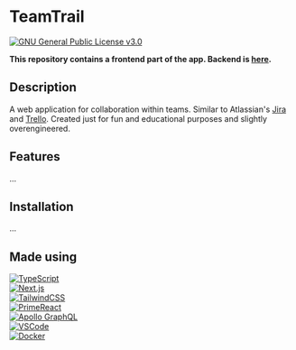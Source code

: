 # TeamTrail

[![GNU General Public License v3.0](https://img.shields.io/badge/GNU_GPLv3-License-blue.svg?style=flat-square)](./LICENSE)

**This repository contains a frontend part of the app. Backend is [here](https://github.com/mdmen/team-trail-backend).**

## Description

A web application for collaboration within teams. Similar to Atlassian's [Jira](https://www.atlassian.com/software/jira) and [Trello](https://www.atlassian.com/software/trello). Created just for fun and educational purposes and slightly overengineered.

<!--- screenshot gifs --->

## Features

...

## Installation

...

## Made using

<!--- https://github.com/Ileriayo/markdown-badges --->

<!--- badge images --->

[ts-badge]: https://img.shields.io/badge/typescript-%23007ACC.svg?style=for-the-badge&logo=typescript&logoColor=white
[next-badge]: https://img.shields.io/badge/Next.js-black?style=for-the-badge&logo=next.js&logoColor=white
[tailwind-badge]: https://img.shields.io/badge/tailwindcss-%2338B2AC.svg?style=for-the-badge&logo=tailwind-css&logoColor=white
[primereact-badge]: https://img.shields.io/badge/primereact-07c4e8.svg?style=for-the-badge&logo=react&logoColor=white
[apollo-badge]: https://img.shields.io/badge/-ApolloGraphQL-311C87?style=for-the-badge&logo=apollo-graphql
[vscode-badge]: https://img.shields.io/badge/Visual%20Studio%20Code-0078d7.svg?style=for-the-badge&logo=visual-studio-code&logoColor=white
[docker-badge]: https://img.shields.io/badge/docker-%230db7ed.svg?style=for-the-badge&logo=docker&logoColor=white

<!--- badge links --->

[ts-link]: https://www.typescriptlang.org
[next-link]: https://nextjs.org
[tailwind-link]: https://tailwindcss.com
[primereact-link]: https://primereact.org
[apollo-link]: https://www.apollographql.com
[vscode-link]: https://code.visualstudio.com
[docker-link]: https://www.docker.com

[![TypeScript][ts-badge]][ts-link]</br>
[![Next.js][next-badge]][next-link]</br>
[![TailwindCSS][tailwind-badge]][tailwind-link]</br>
[![PrimeReact][primereact-badge]][primereact-link]</br>
[![Apollo GraphQL][apollo-badge]][apollo-link]</br>
[![VSCode][vscode-badge]][vscode-link]</br>
[![Docker][docker-badge]][docker-link]</br>
